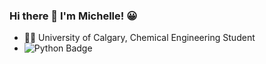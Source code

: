 ### Hi there 👋 I'm Michelle! :grinning: 

- :woman_scientist: University of Calgary, Chemical Engineering Student
- ![Python Badge](https://img.shields.io/badge/Python-3776AB?style=for-the-badge&logo=python&logoColor=white)
